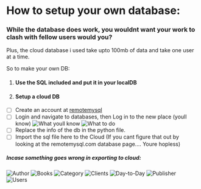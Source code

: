 # How to setup your own database:

### While the database does work, you wouldnt want your work to clash with fellow users would you?

Plus, the cloud database i used take upto 100mb of data and take one user at a time.

So to make your own DB:

1. #### Use the SQL included and put it in your localDB

2. #### Setup a cloud DB

- [ ] Create an account at [remotemysql](https://remotemysql.com/)
- [ ] Login and navigate to databases, then Log in to the new place (youll know)
![What youll know](https://i.imgur.com/av5qnBS.png)
![What to do](https://i.imgur.com/MQ47AMw.png)
- [ ] Replace the info of the db in the python file.
- [ ] Import the sql file here to the Cloud (If you cant figure that out by looking at the remotemysql.com database page.... Youre hopless)

##### Incase something goes wrong in exporting to cloud:

![Author](https://i.imgur.com/fS0jzLM.png)
![Books](https://i.imgur.com/osk3Qw4.png)
![Category](https://i.imgur.com/zwd8vVK.png)
![Clients](https://i.imgur.com/G6nO9NX.png)
![Day-to-Day](https://i.imgur.com/YExaBvG.png)
![Publisher](https://i.imgur.com/ik4SZrt.png)
![Users](https://i.imgur.com/mIgLZXH.png)
